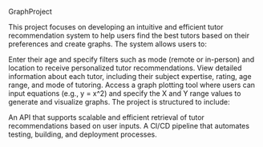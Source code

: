 GraphProject

This project focuses on developing an intuitive and efficient tutor recommendation system to help users find the best tutors based on their preferences and create graphs. The system allows users to:

Enter their age and specify filters such as mode (remote or in-person) and location to receive personalized tutor recommendations.
View detailed information about each tutor, including their subject expertise, rating, age range, and mode of tutoring.
Access a graph plotting tool where users can input equations (e.g., y = x^2) and specify the X and Y range values to generate and visualize graphs. 
The project is structured to include:

An API that supports scalable and efficient retrieval of tutor recommendations based on user inputs.
A CI/CD pipeline that automates testing, building, and deployment processes.